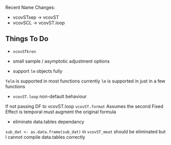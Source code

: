 

Recent Name Changes:
* vcovSTsep -> vcovST
* vcovSCL -> vcovST.loop
 

## Things To Do 

* `vcovSTkron`

* small sample / asymptotic adjustment options

* support `lm` objects fully

`felm` is supported in most functions
currently `lm` is supported in just in a few functions

* `vcovST.loop` non-default behaviour

If not passing DF to vcovST.loop
`vcovST.format` Assumes the second Fixed Effect is temporal
must augment the original formula

* eliminate data.tables dependancy

`sub_dat <- as.data.frame(sub_dat)` in `vcovST_meat` 
should be eliminated but I cannot compile data.tables correctly



<!-- vcovSTkron

## RBLOCK_SHACtrials1 VCOVspatial works with DistMat
    ## Write Time series autocorrelation in RBLOCK1 as massive sparse matrix via kronecker.

    ## note: weight_mat like DistMat only for Eclidean Distances
    ## XOmegaX faster with MatMult.cpp?
    ## Write TimeDist as Sparse Mat
-->

